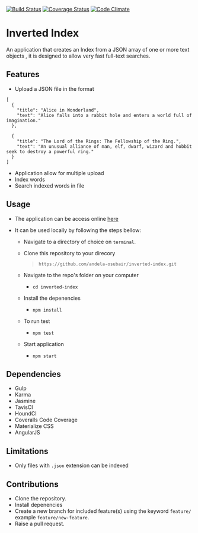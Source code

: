 [![Build Status](https://travis-ci.org/andela-osubair/inverted-index.svg?branch=master)](https://travis-ci.org/andela-osubair/inverted-index)
[![Coverage Status](https://coveralls.io/repos/github/andela-osubair/inverted-index/badge.svg?branch=master)](https://coveralls.io/github/andela-osubair/inverted-index?branch=master)
[![Code Climate](https://codeclimate.com/github/andela-osubair/inverted-index/badges/gpa.svg)](https://codeclimate.com/github/andela-osubair/inverted-index)
# Inverted Index

An application that creates an Index from a JSON array of one or more text objects , it is designed to allow very fast full-text searches.

## Features
  * Upload a JSON file in the format
  ```
  [
    {
      "title": "Alice in Wonderland",
      "text": "Alice falls into a rabbit hole and enters a world full of imagination."
    },

    {
      "title": "The Lord of the Rings: The Fellowship of the Ring.",
      "text": "An unusual alliance of man, elf, dwarf, wizard and hobbit seek to destroy a powerful ring."
    }
  ]
  ```
  * Application allow for multiple upload
  * Index words
  * Search indexed words in file

## Usage
* The application can be access online [here](https://osubair-inverted-index.herokuapp.com/)

* It can be used locally by following the steps bellow:
  * Navigate to a directory of choice on `terminal`.
  * Clone this repository to your direcory
    > `https://github.com/andela-osubair/inverted-index.git`

  * Navigate to the repo's folder on your computer
    * `cd inverted-index`
  * Install the depenencies
    * `npm install`
  * To run test
    * `npm test`
  * Start application
    * `npm start`

## Dependencies
  * Gulp
  * Karma
  * Jasmine
  * TavisCI
  * HoundCI
  * Coveralls Code Coverage
  * Materialize CSS
  * AngularJS

## Limitations
  * Only files with `.json` extension can be indexed

## Contributions
  * Clone the repository.
  * Install depenencies
  * Create a new branch for included feature(s) using the keyword `feature/` example `feature/new-feature`.
  * Raise a pull request.